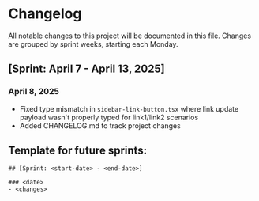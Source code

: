# Changelog

All notable changes to this project will be documented in this file.
Changes are grouped by sprint weeks, starting each Monday.

## [Sprint: April 7 - April 13, 2025]

### April 8, 2025

- Fixed type mismatch in `sidebar-link-button.tsx` where link update payload wasn't properly typed for link1/link2 scenarios
- Added CHANGELOG.md to track project changes

## Template for future sprints:

```
## [Sprint: <start-date> - <end-date>]

### <date>
- <changes>
```
